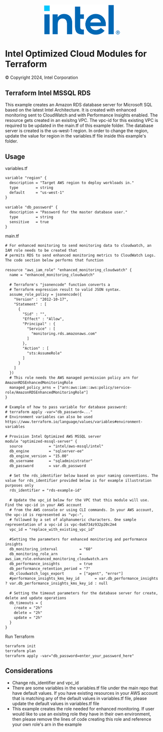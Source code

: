 <p align="center">
  <img src="https://github.com/intel/terraform-intel-aws-mssql/blob/main/images/logo-classicblue-800px.png?raw=true" alt="Intel Logo" width="250"/>
</p>

# Intel Optimized Cloud Modules for Terraform

© Copyright 2024, Intel Corporation

## Terraform Intel MSSQL RDS 

This example creates an Amazon RDS database server for Microsoft SQL based on the latest Intel Architecture. It is created with enhanced monitoring sent to CloudWatch and with Performance Insights enabled. The resource gets created in an exisitng VPC. The vpc-id for this existing VPC is required to be updated in the main.tf of this example folder. The database server is created is the us-west-1 region. In order to change the region, update the value for region in the variables.tf file inside this example's folder.

## Usage

variables.tf

```hcl
variable "region" {
  description = "Target AWS region to deploy workloads in."
  type        = string
  default     = "us-west-1"
}

variable "db_password" {
  description = "Password for the master database user."
  type        = string
  sensitive   = true
}
```
main.tf
```hcl
# For enhanced monitoring to send monitoring data to cloudwatch, an IAM role needs to be created that 
# permits RDS to send enhanced monitoring metrics to CloudWatch Logs. The code section below performs that function

resource "aws_iam_role" "enhanced_monitoring_cloudwatch" {
  name = "enhanced_monitoring_cloudwatch"

  # Terraform's "jsonencode" function converts a
  # Terraform expression result to valid JSON syntax.
  assume_role_policy = jsonencode({
    "Version" : "2012-10-17",
    "Statement" : [
      {
        "Sid" : "",
        "Effect" : "Allow",
        "Principal" : {
          "Service" : [
            "monitoring.rds.amazonaws.com"
          ]
        },
        "Action" : [
          "sts:AssumeRole"
        ]
      }
    ]
  })
  # This role needs the AWS managed permission policy arn for AmazonRDSEnhancedMonitoringRole
  managed_policy_arns = ["arn:aws:iam::aws:policy/service-role/AmazonRDSEnhancedMonitoringRole"]
}

# Example of how to pass variable for database password:
# terraform apply -var="db_password=..."
# Environment variables can also be used https://www.terraform.io/language/values/variables#environment-variables

# Provision Intel Optimized AWS MSSQL server
module "optimized-mssql-server" {
  source            = "intel/aws-mssql/intel"
  db_engine         = "sqlserver-ee"
  db_engine_version = "15.00"
  db_username       = "sqladministrator"
  db_password       = var.db_password

  # Set the rds_identifier below based on your naming conventions. The value for rds_identifier provided below is for example illustration purposes only
  rds_identifier = "rds-example-id"

  # Update the vpc_id below for the VPC that this module will use. Find the vpc-id in your AWS account
  # from the AWS console or using CLI commands. In your AWS account, the vpc-id is represented as "vpc-",
  # followed by a set of alphanumeric characters. One sample representation of a vpc-id is vpc-0a6734z932p20c2m4
  vpc_id = "replace_with_existing_vpc_id"

  #Setting the parameters for enhanced monitoring and performance insights
  db_monitoring_interval          = "60"
  db_monitoring_role_arn          = aws_iam_role.enhanced_monitoring_cloudwatch.arn
  db_performance_insights         = true
  db_performance_retention_period = "7"
  db_cloudwatch_logs_export       = ["agent", "error"]
  #performance_insights_kms_key_id       = var.db_performance_insights ? var.db_performance_insights_kms_key_id : null

  # Setting the timeout parameters for the database server for create, delete and update operations
  db_timeouts = {
    create = "2h"
    delete = "2h"
    update = "2h"
  }
}
```



Run Terraform

```hcl
terraform init  
terraform plan
terraform apply -var="db_password=enter_your_password_here" 
```
## Considerations
- Change rds_identifier and vpc_id
- There are some variables in the variables.tf file under the main repo that have default values. If you have existing resources in your AWS account that is matching any of the default values in variables.tf file, please update the default values in variables.tf file
- This example creates the role needed for enhanced monitoring. If user would like to use an exisitng role they have in their own environment, then please remove the lines of code creating this role and reference your own role's arn in the example